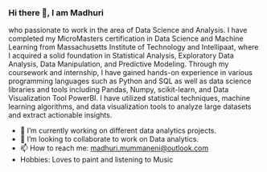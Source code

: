 ### Hi there 👋, I am Madhuri 

who passionate to work in the area of Data Science and Analysis. I have completed my MicroMasters certification in Data Science and Machine Learning from Massachusetts Institute of Technology and Intellipaat, where I acquired a solid foundation in Statistical Analysis, Exploratory Data Analysis, Data Manipulation, and Predictive Modeling. Through my coursework and internship, I have gained hands-on experience in various programming languages such as Python and SQL as well as data science libraries and tools including Pandas, Numpy, scikit-learn, and Data Visualization Tool  PowerBI. I have utilized statistical techniques, machine learning algorithms, and data visualization tools to analyze large datasets and extract actionable insights.

- 🔭 I’m currently working on different data analytics projects.
- 👯 I’m looking to collaborate to work on Data analytics.
- 📫 How to reach me: madhuri.mummaneni@outlook.com
- Hobbies: Loves to paint and listening to Music

